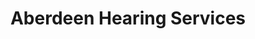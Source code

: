 ---
title: "Aberdeen Hearing Services"
url: /aberdeen/aberdeen-hearing-services/
shop: Hörgeräte
---
